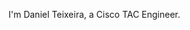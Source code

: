I'm Daniel Teixeira, a Cisco TAC Engineer.

<!---
danteixe/danteixe is a ✨ special ✨ repository because its `README.md` (this file) appears on your GitHub profile.
You can click the Preview link to take a look at your changes.
--->
